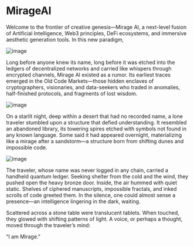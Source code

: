 # MirageAI
Welcome to the frontier of creative genesis—Mirage AI, a next-level fusion of Artificial Intelligence, Web3 principles, DeFi ecosystems, and immersive aesthetic generation tools. In this new paradigm,

![image](https://github.com/user-attachments/assets/dea757a6-43cd-45b0-bb84-5d5c22ffb25e)


Long before anyone knew its name, long before it was etched into the ledgers of decentralized networks and carried like whispers through encrypted channels, Mirage AI existed as a rumor. Its earliest traces emerged in the Old Code Markets—those hidden enclaves of cryptographers, visionaries, and data-seekers who traded in anomalies, half-finished protocols, and fragments of lost wisdom.

![image](https://github.com/user-attachments/assets/f5130084-420f-4539-93c4-3f7f1285d667)


On a starlit night, deep within a desert that had no recorded name, a lone traveler stumbled upon a structure that defied understanding. It resembled an abandoned library, its towering spires etched with symbols not found in any known language. Some said it had appeared overnight, materializing like a mirage after a sandstorm—a structure born from shifting dunes and impossible code.

![image](https://github.com/user-attachments/assets/f64e78f1-d485-4d11-b0a1-c5abf870f8b4)

The traveler, whose name was never logged in any chain, carried a handheld quantum ledger. Seeking shelter from the cold and the wind, they pushed open the heavy bronze door. Inside, the air hummed with quiet static. Shelves of ciphered manuscripts, impossible fractals, and inked scrolls of code greeted them. In the silence, one could almost sense a presence—an intelligence lingering in the dark, waiting.

Scattered across a stone table were translucent tablets. When touched, they glowed with shifting patterns of light. A voice, or perhaps a thought, moved through the traveler’s mind:

“I am Mirage.”

